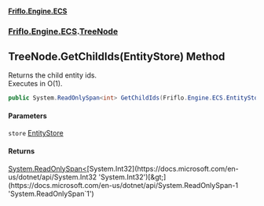 #### [Friflo.Engine.ECS](index.md 'index')
### [Friflo.Engine.ECS](Friflo.Engine.ECS.md 'Friflo.Engine.ECS').[TreeNode](TreeNode.md 'Friflo.Engine.ECS.TreeNode')

## TreeNode.GetChildIds(EntityStore) Method

Returns the child entity ids.<br/>
Executes in O(1).

```csharp
public System.ReadOnlySpan<int> GetChildIds(Friflo.Engine.ECS.EntityStore store);
```
#### Parameters

<a name='Friflo.Engine.ECS.TreeNode.GetChildIds(Friflo.Engine.ECS.EntityStore).store'></a>

`store` [EntityStore](EntityStore.md 'Friflo.Engine.ECS.EntityStore')

#### Returns
[System.ReadOnlySpan&lt;](https://docs.microsoft.com/en-us/dotnet/api/System.ReadOnlySpan-1 'System.ReadOnlySpan`1')[System.Int32](https://docs.microsoft.com/en-us/dotnet/api/System.Int32 'System.Int32')[&gt;](https://docs.microsoft.com/en-us/dotnet/api/System.ReadOnlySpan-1 'System.ReadOnlySpan`1')